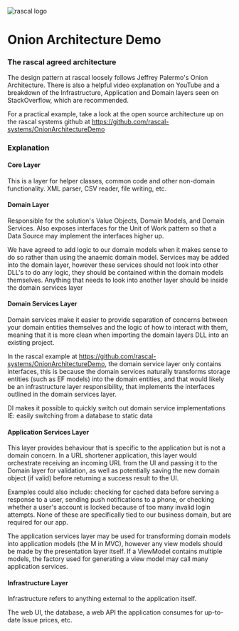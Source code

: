 ![rascal logo](https://github.com/rascal-systems/OnionArchitectureDemo/blob/master/rascal-logo.png)


# Onion Architecture Demo
### The **rascal** agreed architecture
The design pattern at rascal loosely follows Jeffrey Palermo's Onion Architecture. There is also a helpful video explanation on YouTube and a breakdown of the Infrastructure, Application and Domain layers seen on StackOverflow, which are recommended.

For a practical example, take a look at the open source architecture up on the rascal systems github at https://github.com/rascal-systems/OnionArchitectureDemo

### Explanation
#### Core Layer
This is a layer for helper classes, common code and other non-domain functionality. XML parser, CSV reader, file writing, etc.

#### Domain Layer
Responsible for the solution's Value Objects, Domain Models, and Domain Services. Also exposes interfaces for the Unit of Work pattern so that a Data Source may implement the interfaces higher up.

We have agreed to add logic to our domain models when it makes sense to do so rather than using the anaemic domain model. Services may be added into the domain layer, however these services should not look into other DLL's to do any logic, they should be contained within the domain models themselves. Anything that needs to look into another layer should be inside the domain services layer

#### Domain Services Layer
Domain services make it easier to provide separation of concerns between your domain entities themselves and the logic of how to interact with them, meaning that it is more clean when importing the domain layers DLL into an existing project.

In the rascal example at https://github.com/rascal-systems/OnionArchitectureDemo, the domain service layer only contains interfaces, this is because the domain services naturally transforms storage entities (such as EF models) into the domain entities, and that would likely be an infrastructure layer responsibility, that implements the interfaces outlined in the domain services layer.

DI makes it possible to quickly switch out domain service implementations IE: easily switching from a database to static data 

#### Application Services Layer
This layer provides behaviour that is specific to the application but is not a domain concern. In a URL shortener application, this layer would orchestrate receiving an incoming URL from the UI and passing it to the Domain layer for validation, as well as potentially saving the new domain object (if valid) before returning a success result to the UI.

Examples could also include: checking for cached data before serving a response to a user, sending push notifications to a phone, or checking whether a user's account is locked because of too many invalid login attempts. None of these are specifically tied to our business domain, but are required for our app.

The application services layer may be used for transforming domain models into application models (the M in MVC), however any view models should be made by the presentation layer itself. If a ViewModel contains multiple models, the factory used for generating a view model may call many application services.

#### Infrastructure Layer
Infrastructure refers to anything external to the application itself.

The web UI, the database, a web API the application consumes for up-to-date Issue prices, etc.



